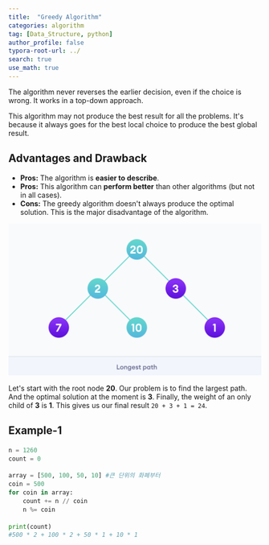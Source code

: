 ```yaml
---
title:  "Greedy Algorithm"
categories: algorithm
tag: [Data_Structure, python]
author_profile: false
typora-root-url: ../
search: true
use_math: true
---
```


The algorithm never reverses the earlier decision, even if the choice is wrong. It works in a top-down approach.

This algorithm may not produce the best result for all the problems. It's because it always goes for the best local choice to produce the best global result.

## Advantages and Drawback

- **Pros:** The algorithm is **easier to describe**.
- **Pros:** This algorithm can **perform better** than other algorithms (but not in all cases).
- **Cons:** The greedy algorithm doesn't always produce the optimal solution. This is the major disadvantage of the algorithm.

![image-20230429151051076](/../images/2023-04-29-Greedy_algorithm/image-20230429151051076.png)

Let's start with the root node **20**. Our problem is to find the largest path. And the optimal solution at the moment is **3**. Finally, the weight of an only child of **3** is **1**. This gives us our final result `20 + 3 + 1 = 24`.

## Example-1

```python
n = 1260
count = 0

array = [500, 100, 50, 10] #큰 단위의 화폐부터
coin = 500
for coin in array:
    count += n // coin
    n %= coin

print(count) 
#500 * 2 + 100 * 2 + 50 * 1 + 10 * 1
```





